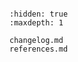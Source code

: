 ```{include} ../README.md

```

```{toctree}
:hidden: true
:maxdepth: 1

changelog.md
references.md
```
